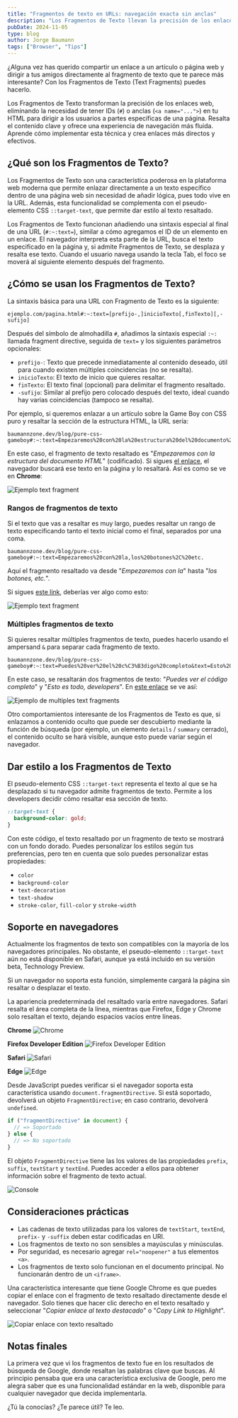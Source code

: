 ```yaml
---
title: "Fragmentos de texto en URLs: navegación exacta sin anclas"
description: "Los Fragmentos de Texto llevan la precisión de los enlaces web al siguiente nivel. Ya no necesitas IDs ni anclas (anchor) para dirigir a tus usuarios al contenido exacto de una página: resalta el texto clave y mejora la experiencia de navegación. Descubre cómo implementar esta técnica para crear enlaces más útiles y directos."
pubDate: 2024-11-05
type: blog
author: Jorge Baumann
tags: ["Browser", "Tips"]
---
```


¿Alguna vez has querido compartir un enlace a un artículo o página web y dirigir a tus amigos directamente al fragmento de texto que te parece más interesante? Con los Fragmentos de Texto (Text Fragments) puedes hacerlo.

Los Fragmentos de Texto transforman la precisión de los enlaces web, eliminando la necesidad de tener IDs (`#`) o anclas (`<a name="...">`) en tu HTML para dirigir a los usuarios a partes específicas de una página. Resalta el contenido clave y ofrece una experiencia de navegación más fluida. Aprende cómo implementar esta técnica y crea enlaces más directos y efectivos.

## ¿Qué son los Fragmentos de Texto?

Los Fragmentos de Texto son una característica poderosa en la plataforma web moderna que permite enlazar directamente a un texto específico dentro de una página web sin necesidad de añadir lógica, pues todo vive en la URL. Además, esta funcionalidad se complementa con el pseudo-elemento CSS `::target-text`, que permite dar estilo al texto resaltado.

Los Fragmentos de Texto funcionan añadiendo una sintaxis especial al final de una URL (`#:~:text=`), similar a cómo agregamos el ID de un elemento en un enlace. El navegador interpreta esta parte de la URL, busca el texto especificado en la página y, si admite Fragmentos de Texto, se desplaza y resalta ese texto. Cuando el usuario navega usando la tecla Tab, el foco se moverá al siguiente elemento después del fragmento.

## ¿Cómo se usan los Fragmentos de Texto?

La sintaxis básica para una URL con Fragmento de Texto es la siguiente:

```
ejemplo.com/pagina.html#:~:text=[prefijo-,]inicioTexto[,finTexto][,-sufijo]
```

Después del símbolo de almohadilla `#`, añadimos la sintaxis especial `:~:` llamada fragment directive, seguida de `text=` y los siguientes parámetros opcionales:

- `prefijo-`: Texto que precede inmediatamente al contenido deseado, útil para cuando existen múltiples coincidencias (no se resalta).
- `inicioTexto`: El texto de inicio que quieres resaltar.
- `finTexto`: El texto final (opcional) para delimitar el fragmento resaltado.
- `-sufijo`: Similar al prefijo pero colocado después del texto, ideal cuando hay varias coincidencias (tampoco se resalta).

Por ejemplo, si queremos enlazar a un artículo sobre la Game Boy con CSS puro y resaltar la sección de la estructura HTML, la URL sería:

```
baumannzone.dev/blog/pure-css-gameboy#:~:text=Empezaremos%20con%20la%20estructura%20del%20documento%20HTML
```

En este caso, el fragmento de texto resaltado es "_Empezaremos con la estructura del documento HTML_" (codificado). Si sigues [el enlace](https://www.baumannzone.dev/blog/pure-css-gameboy#:~:text=Empezaremos%20con%20la%20estructura%20del%20documento%20HTML), el navegador buscará ese texto en la página y lo resaltará. Así es como se ve en **Chrome**:

![Ejemplo text fragment](../../assets/blog/fragmentos-de-texto-en-urls-navegacion-exacta-sin-anclas/text.png)

### Rangos de fragmentos de texto

Si el texto que vas a resaltar es muy largo, puedes resaltar un rango de texto especificando tanto el texto inicial como el final, separados por una coma.

```
baumannzone.dev/blog/pure-css-gameboy#:~:text=Empezaremos%20con%20la,los%20botones%2C%20etc.
```

Aquí el fragmento resaltado va desde "_Empezaremos con la_" hasta "_los botones, etc._".

Si sigues [este link](https://www.baumannzone.dev/blog/pure-css-gameboy#:~:text=Empezaremos%20con%20la,los%20botones%2C%20etc.), deberías ver algo como esto:

![Ejemplo text fragment](../../assets/blog/fragmentos-de-texto-en-urls-navegacion-exacta-sin-anclas/range.png)

### Múltiples fragmentos de texto

Si quieres resaltar múltiples fragmentos de texto, puedes hacerlo usando el ampersand `&` para separar cada fragmento de texto.

```
baumannzone.dev/blog/pure-css-gameboy#:~:text=Puedes%20ver%20el%20c%C3%B3digo%20completo&text=Esto%20es%20todo%2c%20developers
```

En este caso, se resaltarán dos fragmentos de texto: "_Puedes ver el código completo_" y "_Esto es todo, developers_". En [este enlace](https://www.baumannzone.dev/blog/pure-css-gameboy#:~:text=Puedes%20ver%20el%20c%C3%B3digo%20completo&text=Esto%20es%20todo%2c%20developers) se ve así:

![Ejemplo de multiples text fragments](../../assets/blog/fragmentos-de-texto-en-urls-navegacion-exacta-sin-anclas/multiple.png)

Otro comportamientos interesante de los Fragmentos de Texto es que, si enlazamos a contenido oculto que puede ser descubierto mediante la función de búsqueda (por ejemplo, un elemento `details` / `summary` cerrado), el contenido oculto se hará visible, aunque esto puede variar según el navegador.

## Dar estilo a los Fragmentos de Texto

El pseudo-elemento CSS `::target-text` representa el texto al que se ha desplazado si tu navegador admite fragmentos de texto. Permite a los developers decidir cómo resaltar esa sección de texto.

```css
::target-text {
  background-color: gold;
}
```

Con este código, el texto resaltado por un fragmento de texto se mostrará con un fondo dorado. Puedes personalizar los estilos según tus preferencias, pero ten en cuenta que solo puedes personalizar estas propiedades:

- `color`
- `background-color`
- `text-decoration`
- `text-shadow`
- `stroke-color`, `fill-color` y `stroke-width`

## Soporte en navegadores

Actualmente los fragmentos de texto son compatibles con la mayoría de los navegadores principales. No obstante, el pseudo-elemento `::target-text` aún no está disponible en Safari, aunque ya está incluido en su versión beta, Technology Preview.

Si un navegador no soporta esta función, simplemente cargará la página sin resaltar o desplazar el texto.

La apariencia predeterminada del resaltado varía entre navegadores. Safari resalta el área completa de la línea, mientras que Firefox, Edge y Chrome solo resaltan el texto, dejando espacios vacíos entre líneas.

**Chrome**
![Chrome](../../assets/blog/fragmentos-de-texto-en-urls-navegacion-exacta-sin-anclas/1.png)

**Firefox Developer Edition**
![Firefox Developer Edition](../../assets/blog/fragmentos-de-texto-en-urls-navegacion-exacta-sin-anclas/2.png)

**Safari**
![Safari](../../assets/blog/fragmentos-de-texto-en-urls-navegacion-exacta-sin-anclas/3.png)

**Edge**
![Edge](../../assets/blog/fragmentos-de-texto-en-urls-navegacion-exacta-sin-anclas/4.png)

Desde JavaScript puedes verificar si el navegador soporta esta característica usando `document.fragmentDirective`. Si está soportado, devolverá un objeto `FragmentDirective`; en caso contrario, devolverá `undefined`.

```js
if ("fragmentDirective" in document) {
  // => Soportado
} else {
  // => No soportado
}
```

El objeto `FragmentDirective` tiene las los valores de las propiedades `prefix`, `suffix`, `textStart` y `textEnd`. Puedes acceder a ellos para obtener información sobre el fragmento de texto actual.

![Console](../../assets/blog/fragmentos-de-texto-en-urls-navegacion-exacta-sin-anclas/console.png)

## Consideraciones prácticas

- Las cadenas de texto utilizadas para los valores de `textStart`, `textEnd`, `prefix-` y `-suffix` deben estar codificadas en URI.
- Los fragmentos de texto no son sensibles a mayúsculas y minúsculas.
- Por seguridad, es necesario agregar `rel="noopener"` a tus elementos `<a>`.
- Los fragmentos de texto solo funcionan en el documento principal. No funcionarán dentro de un `<iframe>`.

Una característica interesante que tiene Google Chrome es que puedes copiar el enlace con el fragmento de texto resaltado directamente desde el navegador. Solo tienes que hacer clic derecho en el texto resaltado y seleccionar "_Copiar enlace al texto destacado_" o "_Copy Link to Highlight_".

![Copiar enlace con texto resaltado](../../assets/blog/fragmentos-de-texto-en-urls-navegacion-exacta-sin-anclas/copy-link.png)

## Notas finales

La primera vez que vi los fragmentos de texto fue en los resultados de búsqueda de Google, donde resaltan las palabras clave que buscas. Al principio pensaba que era una característica exclusiva de Google, pero me alegra saber que es una funcionalidad estándar en la web, disponible para cualquier navegador que decida implementarla.

¿Tú la conocías? ¿Te parece útil? Te leo.
